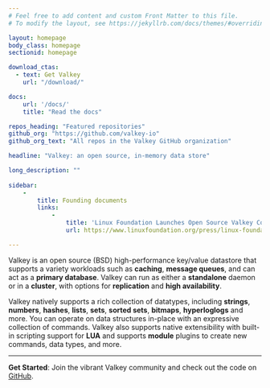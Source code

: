 ```yaml
---
# Feel free to add content and custom Front Matter to this file.
# To modify the layout, see https://jekyllrb.com/docs/themes/#overriding-theme-defaults

layout: homepage
body_class: homepage
sectionid: homepage

download_ctas:
  - text: Get Valkey
    url: "/download/"

docs:
    url: '/docs/'
    title: "Read the docs"

repos_heading: "Featured repositories"
github_org: "https://github.com/valkey-io"
github_org_text: "All repos in the Valkey GitHub organization"

headline: "Valkey: an open source, in-memory data store"

long_description: ""
    
sidebar:
    -
        title: Founding documents
        links:
            -
                title: 'Linux Foundation Launches Open Source Valkey Community'
                url: https://www.linuxfoundation.org/press/linux-foundation-launches-open-source-valkey-community

---
```


Valkey is an open source (BSD) high-performance key/value datastore that supports a variety workloads such as **caching**, **message queues**, and can act as a **primary database**.
Valkey can run as either a **standalone** daemon or in a **cluster**, with options for **replication** and **high availability**.

Valkey natively supports a rich collection of datatypes, including **strings**, **numbers**, **hashes**, **lists**, **sets**, **sorted sets**, **bitmaps**, **hyperloglogs** and more.
You can operate on data structures in-place with an expressive collection of commands.
Valkey also supports native extensibility with built-in scripting support for **LUA** and supports **module** plugins to create new commands, data types, and more.


---

**Get Started**: Join the vibrant Valkey community and check out the code on [GitHub](https://github.com/valkey-io/valkey).
